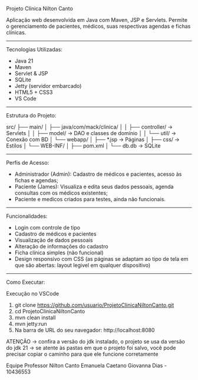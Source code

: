 Projeto Clínica Nilton Canto

Aplicação web desenvolvida em Java com Maven, JSP e Servlets. 
Permite o gerenciamento de pacientes, médicos, suas respectivas agendas e fichas clínicas.

---

Tecnologias Utilizadas:
- Java 21
- Maven
- Servlet & JSP
- SQLite
- Jetty (servidor embarcado)
- HTML5 + CSS3
- VS Code

---

Estrutura do Projeto:

src/
├── main/
│ ├── java/com/mack/clinica/
│ │ ├── controller/ -> Servlets
│ │ ├── model/ -> DAO e classes de domínio
│ │ └── util/ -> Conexão com BD
│ └── webapp/
│ ├── *.jsp -> Páginas
│ ├── css/ -> Estilos
│ └── WEB-INF/
│ ├── pom.xml
│ └── db.db -> SQLite


---

Perfis de Acesso:
- Administrador (Admin): Cadastro de médicos e pacientes, acesso às fichas e agendas;
- Paciente (James): Visualiza e edita seus dados pessoais, agenda consultas com os médicos existentes;
- Paciente e medicos criados para testes, ainda não funcionais.

---

Funcionalidades:
- Login com controle de tipo
- Cadastro de médicos e pacientes
- Visualização de dados pessoais
- Alteração de informações do cadastro
- Ficha clínica simples (não funcional)
- Design responsivo com CSS (as páginas se adaptam ao tipo de tela em que são abertas: layout legivel em qualquer dispositivo)

---

Como Executar:

Execução no VSCode
1) git clone https://github.com/usuario/ProjetoClinicaNiltonCanto.git
2) cd ProjetoClinicaNiltonCanto
3) mvn clean install
4) mvn jetty:run
5) Na barra de URL do seu navegador: http://localhost:8080
   
ATENÇÃO
-> confira a versão do jdk instalado, o projeto se usa da versão do jdk 21
-> se atente às pastas em que o projeto foi salvo, você pode precisar copiar o caminho para que ele funcione corretamente

Equipe
Professor Nilton Canto
Emanuela Caetano
Giovanna Dias - 10436553  



